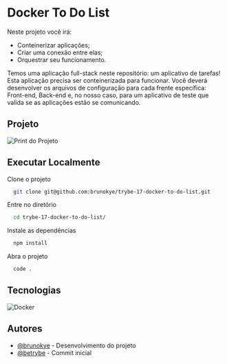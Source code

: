 # Docker To Do List

Neste projeto você irá:

- Conteinerizar aplicações;
- Criar uma conexão entre elas;
- Orquestrar seu funcionamento.

Temos uma aplicação full-stack neste repositório: um aplicativo de tarefas! Esta aplicação precisa ser conteinerizada para funcionar. Você deverá desenvolver os arquivos de configuração para cada frente específica: Front-end, Back-end e, no nosso caso, para um aplicativo de teste que valida se as aplicações estão se comunicando.

## Projeto

![Print do Projeto](https://i.imgur.com/mqH7eRW.png)

## Executar Localmente

Clone o projeto 

```bash
  git clone git@github.com:brunokye/trybe-17-docker-to-do-list.git
```

Entre no diretório

```bash
  cd trybe-17-docker-to-do-list/
```

Instale as dependências

```bash
  npm install
```

Abra o projeto

```bash
  code .
```

## Tecnologias

![Docker](https://img.shields.io/badge/docker-%230db7ed.svg?style=for-the-badge&logo=docker&logoColor=white)

## Autores

- [@brunokye](https://github.com/brunokye) - Desenvolvimento do projeto
- [@betrybe](https://github.com/betrybe) - Commit inicial
